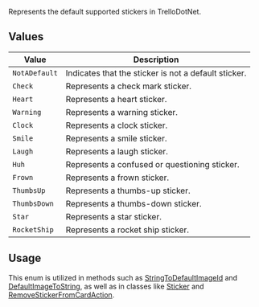 Represents the default supported stickers in TrelloDotNet.

## Values
| Value | Description |
| --- | --- |
| `NotADefault` | Indicates that the sticker is not a default sticker. |
| `Check` | Represents a check mark sticker. |
| `Heart` | Represents a heart sticker. |
| `Warning` | Represents a warning sticker. |
| `Clock` | Represents a clock sticker. |
| `Smile` | Represents a smile sticker. |
| `Laugh` | Represents a laugh sticker. |
| `Huh` | Represents a confused or questioning sticker. |
| `Frown` | Represents a frown sticker. |
| `ThumbsUp` | Represents a thumbs-up sticker. |
| `ThumbsDown` | Represents a thumbs-down sticker. |
| `Star` | Represents a star sticker. |
| `RocketShip` | Represents a rocket ship sticker. |

## Usage
This enum is utilized in methods such as [StringToDefaultImageId](StringToDefaultImageId) and [DefaultImageToString](DefaultImageToString), as well as in classes like [Sticker](Sticker) and [RemoveStickerFromCardAction](RemoveStickerFromCardAction).
